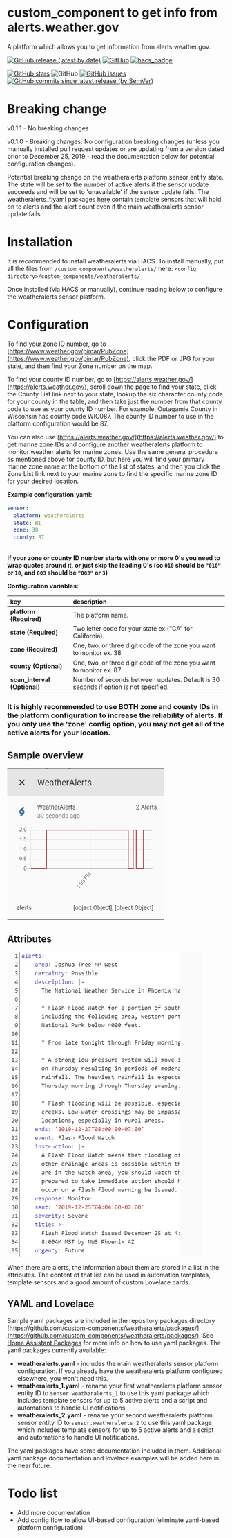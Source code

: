 # custom_component to get info from alerts.weather.gov

A platform which allows you to get information from alerts.weather.gov.

[![GitHub release (latest by date)][release-badge]][release-link]
[![GitHub][license-badge]][license-link]
[![hacs_badge][hacs-badge]][hacs-link]

[![GitHub stars][stars-badge]][stars-link]
![GitHub][maintained-badge]
[![GitHub issues][issues-badge]][issues-link]
[![GitHub commits since latest release (by SemVer)][commits-badge]][commits-link]

# Breaking change

v0.1.1 - No breaking changes

v0.1.0 - Breaking changes:
No configuration breaking changes (unless you manually installed pull request updates or are updating from a version dated prior to December 25, 2019 - read the documentation below for potential configuration changes). 

Potential breaking change on the weatheralerts platform sensor entity state. The state will be set to the number of active alerts if the sensor update succeeds and will be set to 'unavailable' if the sensor update fails. The weatheralerts_\*.yaml packages [here](https://github.com/custom-components/weatheralerts/packages/) contain template sensors that will hold on to alerts and the alert count even if the main weatheralerts sensor update fails.

# Installation

It is recommended to install weatheralerts via HACS. To install manually, put all the files from `/custom_components/weatheralerts/` here:
`<config directory>/custom_components/weatheralerts/`

Once installed (via HACS or manually), continue reading below to configure the weatheralerts sensor platform.


# Configuration

To find your zone ID number, go to [https://www.weather.gov/pimar/PubZone](https://www.weather.gov/pimar/PubZone), click the PDF or JPG for your state, and then find your Zone number on the map.

To find your county ID number, go to [https://alerts.weather.gov/](https://alerts.weather.gov/), scroll down the page to find your state, click the County List link next to your state, lookup the six character county code for your county in the table, and then take just the number from that county code to use as your county ID number. For example, Outagamie County in Wisconsin has county code WIC087. The county ID number to use in the platform configuration would be 87.

You can also use [https://alerts.weather.gov/](https://alerts.weather.gov/) to get marine zone IDs and configure another weatheralerts platform to monitor weather alerts for marine zones. Use the same general procedure as mentioned above for county ID, but here you will find your primary marine zone name at the bottom of the list of states, and then you click the Zone List link next to your marine zone to find the specific marine zone ID for your desired location.

**Example configuration.yaml:**

```yaml
sensor:
  platform: weatheralerts
  state: WI
  zone: 38
  county: 87
  
```

**If your zone or county ID number starts with one or more 0's you need to wrap quotes around it, or just skip the leading 0's (so `010` should be `"010"` or `10`, and `003` should be `"003"` or `3`)**

**Configuration variables:**

| key | description |
| :--- | :--- |
| **platform (Required)** | The platform name. |
| **state (Required)** | Two letter code for your state ex.("CA" for California). |
| **zone (Required)** |  One, two, or three digit code of the zone you want to monitor ex. 38 |
| **county (Optional)** | One, two, or three digit code of the zone you want to monitor ex. 87 |
| **scan_interval (Optional)** | Number of seconds between updates. Default is 30 seconds if option is not specified. |

### **It is highly recommended to use BOTH zone and county IDs in the platform configuration to increase the reliability of alerts. If you only use the 'zone' config option, you may not get all of the active alerts for your location.**


## Sample overview

![Sample overview](sensor.png)


## Attributes

![Sample overview](attributes.png)

When there are alerts, the information about them are stored in a list in the attributes.
The content of that list can be used in automation templates, template sensors and a good amount of custom Lovelace cards.


## YAML and Lovelace
Sample yaml packages are included in the repository packages directory [https://github.com/custom-components/weatheralerts/packages/](https://github.com/custom-components/weatheralerts/packages/). See [Home Assistant Packages](https://www.home-assistant.io/docs/configuration/packages/) for more info on how to use yaml packages. The yaml packages currently available:
* **weatheralerts.yaml** - includes the main weatheralerts sensor platform configuration. If you already have the weatheralerts platform configured elsewhere, you won't need this.
* **weatheralerts_1.yaml** - rename your first weatheralerts platform sensor entity ID to `sensor.weatheralerts_1` to use this yaml package which includes template sensors for up to 5 active alerts and a script and automations to handle UI notifications.
* **weatheralerts_2.yaml** - rename your second weatheralerts platform sensor entity ID to `sensor.weatheralerts_2` to use this yaml package which includes template sensors for up to 5 active alerts and a script and automations to handle UI notifications.

The yaml packages have some documentation included in them. Additional yaml package documentation and lovelace examples will be added here in the near future.


# Todo list
* Add more documentation
* Add config flow to allow UI-based configuration (eliminate yaml-based platform configuration)

[release-badge]: https://img.shields.io/github/v/release/custom-components/weatheralerts?style=plastic
[release-link]: https://github.com/custom-components/weatheralerts/releases
[license-badge]: https://img.shields.io/github/license/custom-components/weatheralerts?style=plastic
[license-link]: https://github.com/custom-components/weatheralerts/blob/master/LICENSE
[hacs-badge]: https://img.shields.io/badge/HACS-Default-orange.svg?style=plastic
[hacs-link]: https://github.com/custom-components/hacs
[stars-badge]: https://img.shields.io/github/stars/custom-components/weatheralerts?style=plastic
[stars-link]: https://github.com/custom-components/weatheralerts/stargazers
[maintained-badge]: https://img.shields.io/maintenance/yes/2020.svg?style=plastic
[issues-badge]: https://img.shields.io/github/issues/custom-components/weatheralerts?style=plastic
[issues-link]: https://github.com/custom-components/weatheralerts/issues
[commits-badge]: https://img.shields.io/github/commits-since/custom-components/weatheralerts/latest?style=plastic
[commits-link]: https://github.com/custom-components/weatheralerts/commits/master
